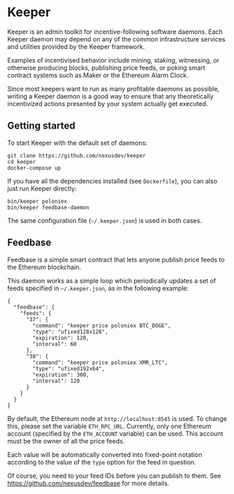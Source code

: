 Keeper
======

Keeper is an admin toolkit for incentive-following software daemons.
Each Keeper daemon may depend on any of the common infrastructure
services and utilities provided by the Keeper framework.

Examples of incentivised behavior include mining, staking, witnessing,
or otherwise producing blocks, publishing price feeds, or poking smart
contract systems such as Maker or the Ethereum Alarm Clock.

Since most keepers want to run as many profitable daemons as possible,
writing a Keeper daemon is a good way to ensure that any theoretically
incentivized actions presented by your system actually get executed.


Getting started
---------------

To start Keeper with the default set of daemons:

    git clone https://github.com/nexusdev/keeper
    cd keeper
    docker-compose up

If you have all the dependencies installed (see `Dockerfile`), you can
also just run Keeper directly:

    bin/keeper poloniex
    bin/keeper feedbase-daemon

The same configuration file (`~/.keeper.json`) is used in both cases.


Feedbase
--------

Feedbase is a simple smart contract that lets anyone publish price
feeds to the Ethereum blockchain.

This daemon works as a simple loop which periodically updates a set of
feeds specified in `~/.keeper.json`, as in the following example:

    {
      "feedbase": {
        "feeds": {
          "37": {
            "command": "keeper price poloniex BTC_DOGE",
            "type": "ufixed128x128",
            "expiration": 120,
            "interval": 60
          },
          "38": {
            "command": "keeper price poloniex XMR_LTC",
            "type": "ufixed192x64",
            "expiration": 300,
            "interval": 120
          }
        }
      }
    }

By default, the Ethereum node at `http://localhost:8545` is used.
To change this, please set the variable `ETH_RPC_URL`.  Currently,
only one Ethereum account (specified by the `ETH_ACCOUNT` variable)
can be used.  This account must be the owner of all the price feeds.

Each value will be automatically converted into fixed-point notation
according to the value of the `type` option for the feed in question.

Of course, you need to your feed IDs before you can publish to them.
See <https://github.com/nexusdev/feedbase> for more details.
